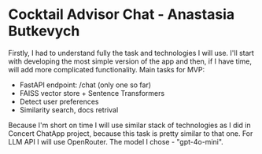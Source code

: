 # Cocktail Advisor Chat - Anastasia Butkevych

Firstly, I had to understand fully the task and technologies I will use. I'll start with developing the most simple version of the app and then, if I have time, will add more complicated functionality.
Main tasks for MVP:
- FastAPI endpoint: /chat (only one so far)
- FAISS vector store + Sentence Transformers
- Detect user preferences
- Similarity search, docs retrival

Because I'm short on time I will use similar stack of technologies as I did in Concert ChatApp project, because this task is pretty similar to that one. For LLM API I will use OpenRouter. The model I chose - "gpt-4o-mini".